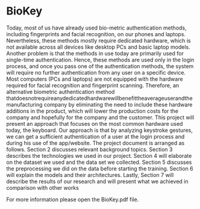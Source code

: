 # BioKey

Today, most of us have already used bio-metric authentication methods, including fingerprints 
and facial recognition, on our phones and laptops. Nevertheless, these methods mostly require 
dedicated hardware, which is not available across all devices like desktop PCs and basic laptop 
models. Another problem is that the methods in use today are primarily used for single-time 
authentication. Hence, these methods are used only in the login process, and once you pass one 
of the authentication methods, the system will require no further authentication from any user 
on a specific device.
Most computers (PCs and laptops) are not equipped with the hardware required for facial 
recognition and fingerprint scanning. Therefore, an alternative biometric authentication method 
thatdoesnotrequireanydedicatedhardwarewillbenefittheaverageuserandthemanufacturing 
company by eliminating the need to include these hardware additions in the product, which will 
lower the production costs for the company and hopefully for the company and the customer. 
This project will present an approach that focuses on the most common hardware used today, 
the keyboard. Our approach is that by analyzing keystroke gestures, we can get a sufficient 
authentication of a user at the login process and during his use of the app/website.
The project document is arranged as follows. Section 2 discusses relevant background topics. 
Section 3 describes the technologies we used in our project. Section 4 will elaborate on the 
dataset we used and the data set we collected. Section 5 discusses the preprocessing we did on 
the data before starting the training. Section 6 will explain the models and their architectures. 
Lastly, Section 7 will describe the results of our research and will present what we achieved in 
comparison with other works


For more information please open the BioKey.pdf file.
